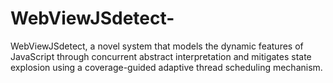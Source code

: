 # WebViewJSdetect-
WebViewJSdetect, a novel system that models the dynamic features of JavaScript through concurrent abstract interpretation and mitigates state explosion using a coverage-guided adaptive thread scheduling mechanism.
